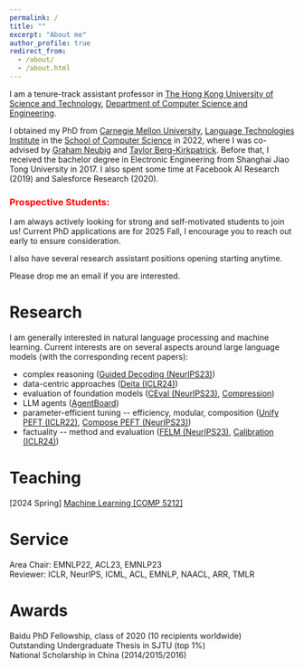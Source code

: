 ```yaml
---
permalink: /
title: ""
excerpt: "About me"
author_profile: true
redirect_from: 
  - /about/
  - /about.html
---
```


<!-- ## About Me -->
I am a tenure-track assistant professor in [The Hong Kong University of Science and Technology](https://hkust.edu.hk), [Department of Computer Science and Engineering](https://cse.hkust.edu.hk). 
<!-- in [Shanghai Jiao Tong University](https://www.sjtu.edu.cn/), [John Hopcroft Center for Computer Science](http://jhc.sjtu.edu.cn/). -->
I obtained my PhD from [Carnegie Mellon University](https://www.cmu.edu), [Language Technologies Institute](https://www.lti.cs.cmu.edu) in the [School of Computer Science](https://www.cs.cmu.edu) in 2022, where I was co-advised by [Graham Neubig](http://www.phontron.com) and [Taylor Berg-Kirkpatrick](https://cseweb.ucsd.edu/~tberg/). Before that, I received the bachelor degree in Electronic Engineering from Shanghai Jiao Tong University in 2017. I also spent some time at Facebook AI Research (2019) and Salesforce Research (2020).  

<!-- I have interned at Facebook AI Research (2019), working with [Jiatao Gu](https://jiataogu.me) and [Marc'Aurelio Ranzato](https://ranzato.github.io); interned at Salesforce Research (2020), working with [Bryan McCann](https://bmccann.github.io); and visited Machine Learning Department of Carnegie Mellon University (2016), working with [Zhiting Hu](http://zhiting.ucsd.edu) and [Eric Xing](https://www.cs.cmu.edu/~epxing/).  -->

### <span style="color:red">Prospective Students:</span>
I am always actively looking for strong and self-motivated students to join us! Current PhD applications are for 2025 Fall, I encourage you to reach out early to ensure consideration. 
<!-- The PhD/Mphil positions in my group has been filled up for 2024 Fall.  -->
I also have several research assistant positions opening starting anytime. 
<!-- at this moment I only host external visitors in exceptional cases, for example, if you have a good research background and work on projects that align with my interests well.  -->
Please drop me an email if you are interested.
<!-- I am always actively looking for strong and self-motivated students to join us! I have multiple PhD/Mphil openings starting in 2024 Fall at HKUST, as well as RA positions starting anytime. If you are interested, please drop me an email with your CV (the email subject line should include "Prospective PhD/Mphil/RA Student"). For 2024 Fall PhD/Mphil applicants, I encourage you to reach out as soon as possible to ensure consideration. I may not be able to respond to all emails, sorry.  -->


<!-- My research covers (latent-variable) generative models, controllable text generation, efficient text generation, and non-parametric language models.  -->


# Research
        
I am generally interested in natural language processing and machine learning. Current interests are on several aspects around large language models (with the corresponding recent papers): 

- complex reasoning ([Guided Decoding (NeurIPS23)](https://arxiv.org/abs/2305.00633))  
- data-centric approaches ([Deita (ICLR24)](https://arxiv.org/abs/2312.15685))
- evaluation of foundation models ([CEval (NeurIPS23)](https://arxiv.org/abs/2305.08322), [Compression](https://arxiv.org/abs/2404.09937)) 
- LLM agents ([AgentBoard](https://arxiv.org/abs/2401.13178))
- parameter-efficient tuning -- efficiency, modular, composition ([Unify PEFT (ICLR22)](https://arxiv.org/abs/2110.04366), [Compose PEFT (NeurIPS23)](https://arxiv.org/abs/2306.14870))
- factuality -- method and evaluation ([FELM (NeurIPS23)](https://arxiv.org/abs/2310.00741), [Calibration (ICLR24)](https://arxiv.org/abs/2306.13063))


# Teaching
[2024 Spring] [Machine Learning [COMP 5212]](/teaching/comp5212s24)

# Service
Area Chair: EMNLP22, ACL23, EMNLP23    
Reviewer: ICLR, NeurIPS, ICML, ACL, EMNLP, NAACL, ARR, TMLR

# Awards
Baidu PhD Fellowship, class of 2020 (10 recipients worldwide)  
Outstanding Undergraduate Thesis in SJTU (top 1%)  
National Scholarship in China (2014/2015/2016)

